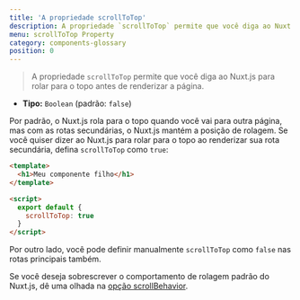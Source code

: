 ```yaml
---
title: 'A propriedade scrollToTop'
description: A propriedade `scrollToTop` permite que você diga ao Nuxt.js para rolar para o topo antes de renderizar a página.
menu: scrollToTop Property
category: components-glossary
position: 0
---
```


> A propriedade `scrollToTop` permite que você diga ao Nuxt.js para rolar para o topo antes de renderizar a página.

- **Tipo:** `Boolean` (padrão: `false`)

Por padrão, o Nuxt.js rola para o topo quando você vai para outra página, mas com as rotas secundárias, o Nuxt.js mantém a posição de rolagem. Se você quiser dizer ao Nuxt.js para rolar para o topo ao renderizar sua rota secundária, defina `scrollToTop` como `true`:

```html
<template>
  <h1>Meu componente filho</h1>
</template>

<script>
  export default {
    scrollToTop: true
  }
</script>
```

Por outro lado, você pode definir manualmente `scrollToTop` como `false` nas rotas principais também.

Se você deseja sobrescrever o comportamento de rolagem padrão do Nuxt.js, dê uma olhada na [opção scrollBehavior](/guides/configuration-glossary/configuration-router#scrollbehavior).
